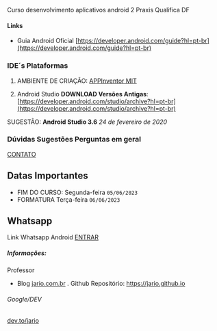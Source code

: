 Curso desenvolvimento aplicativos android 2 Praxis Qualifica DF

#### Links 
* Guia Android Oficial [https://developer.android.com/guide?hl=pt-br](https://developer.android.com/guide?hl=pt-br)


### IDE´s Plataformas
1. AMBIENTE DE CRIAÇÃO: [APPInventor MIT](https://appinventor.mit.edu/)

2. Android Studio **DOWNLOAD Versões Antigas**: [https://developer.android.com/studio/archive?hl=pt-br](https://developer.android.com/studio/archive?hl=pt-br)

SUGESTÃO: **Android Studio 3.6** *24 de fevereiro de 2020*

### Dúvidas Sugestões Perguntas em geral
[CONTATO](https://github.com/jario/jario.github.io/issues)

## Datas Importantes
* FIM DO CURSO: Segunda-feira  `05/06/2023`
* FORMATURA Terça-feira `06/06/2023`

## Whatsapp
Link Whatsapp Android  [ENTRAR ](https://chat.whatsapp.com/JYr1PDcwQ1T9prsEXaAXsW)


##### Informações: 
Professor
* Blog [jario.com.br](https://jario.com.br)
. Github Repositório: https://jario.github.io

###### Google/DEV
[dev.to/jario](https://dev.to/jario)  
